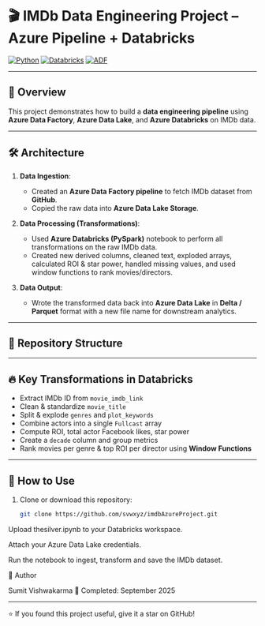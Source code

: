 # 🎬 IMDb Data Engineering Project – Azure Pipeline + Databricks

[![Python](https://img.shields.io/badge/Python-3.10-blue.svg)](https://www.python.org/)
[![Databricks](https://img.shields.io/badge/Azure-Databricks-orange)](https://azure.microsoft.com/en-us/services/databricks/)
[![ADF](https://img.shields.io/badge/Azure-DataFactory-blue)](https://azure.microsoft.com/en-us/services/data-factory/)

---

## 📖 Overview  
This project demonstrates how to build a **data engineering pipeline** using **Azure Data Factory**, **Azure Data Lake**, and **Azure Databricks** on IMDb data.

---

## 🛠 Architecture  

1. **Data Ingestion**:  
   - Created an **Azure Data Factory pipeline** to fetch IMDb dataset from **GitHub**.  
   - Copied the raw data into **Azure Data Lake Storage**.  

2. **Data Processing (Transformations)**:  
   - Used **Azure Databricks (PySpark)** notebook to perform all transformations on the raw IMDb data.  
   - Created new derived columns, cleaned text, exploded arrays, calculated ROI & star power, handled missing values, and used window functions to rank movies/directors.  

3. **Data Output**:  
   - Wrote the transformed data back into **Azure Data Lake** in **Delta / Parquet** format with a new file name for downstream analytics.  

---

## 📂 Repository Structure  

---

## 🔥 Key Transformations in Databricks  

- Extract IMDb ID from `movie_imdb_link` 
- Clean & standardize `movie_title`  
- Split & explode `genres` and `plot_keywords`  
- Combine actors into a single `Fullcast` array  
- Compute ROI, total actor Facebook likes, star power  
- Create a `decade` column and group metrics  
- Rank movies per genre & top ROI per director using **Window Functions**  

---

## 🚀 How to Use  
1. Clone or download this repository:
   ```bash
   git clone https://github.com/svwxyz/imdbAzureProject.git
Upload thesilver.ipynb to your Databricks workspace.

Attach your Azure Data Lake credentials.

Run the notebook to ingest, transform and save the IMDb dataset.

👤 Author

Sumit Vishwakarma
📅 Completed: September 2025

---

⭐️ If you found this project useful, give it a star on GitHub!


